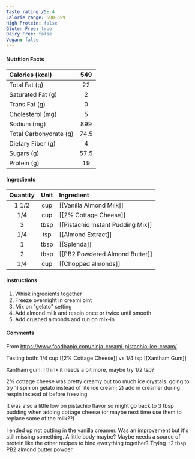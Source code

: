 ```yaml
---
Taste rating /5: 4
Calorie range: 500-599
High Protein: false
Gluten Free: true
Dairy Free: false
Vegan: false
---
```

#### Nutrition Facts
| Calories (kcal) | 549 |
| :-- | :--: |
| Total Fat (g) | 22 |
| Saturated Fat (g) | 2 |
| Trans Fat (g) | 0 |
| Cholesterol (mg) | 5 |
| Sodium (mg) | 899 |
| Total Carbohydrate (g) | 74.5 |
| Dietary Fiber (g) | 4 |
| Sugars (g) | 57.5 |
| Protein (g) | 19 |
#### Ingredients
| Quantity | Unit | Ingredient |
| :--: | :--: | :--- |
| 1 1/2 | cup | [[Vanilla Almond Milk]] |
| 1/4 | cup | [[2% Cottage Cheese]] |
| 3 | tbsp | [[Pistachio Instant Pudding Mix]] |
| 1/4 | tsp | [[Almond Extract]] |
| 1 | tbsp | [[Splenda]] |
| 2 | tbsp | [[PB2 Powdered Almond Butter]] |
| 1/4 | cup | [[Chopped almonds]] |
#### Instructions

1. Whisk ingredients together
2. Freeze overnight in creami pint
3. Mix on "gelato" setting
4. Add almond milk and respin once or twice until smooth
5. Add crushed almonds and run on mix-in

#### Comments

From https://www.foodbanjo.com/ninja-creami-pistachio-ice-cream/

Testing both: 1/4 cup [[2% Cottage Cheese]] vs 1/4 tsp [[Xantham Gum]]

Xantham gum: I think it needs a bit more, maybe try 1/2 tsp?

2% cottage cheese was pretty creamy but too much ice crystals. going to try 1) spin on gelato instead of lite ice cream; 2) add in creamer during respin instead of before freezing 

It was also a little low on pistachio flavor so might go back to 3 tbsp pudding when adding cottage cheese (or maybe next time use them to replace some of the milk??)

I ended up not putting in the vanilla creamer. Was an improvement but it's still missing something. A little body maybe? Maybe needs a source of protein like the other recipes to bind everything together? Trying +2 tbsp PB2 almond butter powder.